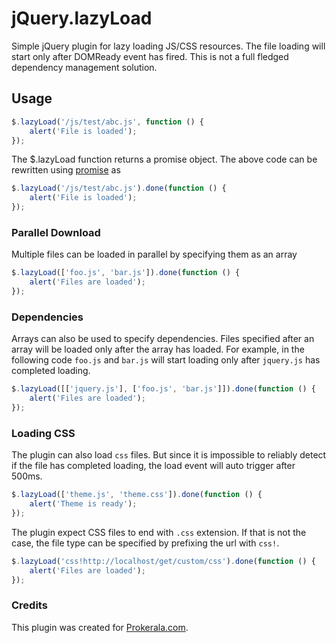 # jQuery.lazyLoad

Simple jQuery plugin for lazy loading JS/CSS resources. The file loading will start only after DOMReady event has fired. This is not a full fledged dependency management solution.


## Usage

```js 
$.lazyLoad('/js/test/abc.js', function () {
	alert('File is loaded');
});
```

The $.lazyLoad function returns a promise object. The above code can be rewritten using [promise](https://api.jquery.com/promise/) as 
```js 
$.lazyLoad('/js/test/abc.js').done(function () {
	alert('File is loaded');
});
```

### Parallel Download

Multiple files can be loaded in parallel by specifying them as an array

```js 
$.lazyLoad(['foo.js', 'bar.js']).done(function () {
	alert('Files are loaded');
});
```

### Dependencies

Arrays can also be used to specify dependencies. Files specified after an array will be loaded only after the array has loaded. For example, in the 
following code `foo.js` and `bar.js` will start loading only after `jquery.js` has completed loading.

```js 
$.lazyLoad([['jquery.js'], ['foo.js', 'bar.js']]).done(function () {
	alert('Files are loaded');
});
```

### Loading CSS

The plugin can also load `css` files. But since it is impossible to reliably detect if the file has completed loading, the load event will auto trigger after 500ms.

```js 
$.lazyLoad(['theme.js', 'theme.css']).done(function () {
	alert('Theme is ready');
});
```

The plugin expect CSS files to end with `.css` extension. If that is not the case, the file type can be specified by prefixing the url with `css!`.

```js 
$.lazyLoad('css!http://localhost/get/custom/css').done(function () {
	alert('Files are loaded');
});
```

### Credits
This plugin was created for [Prokerala.com](http://www.prokerala.com).